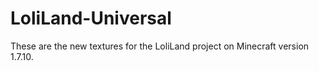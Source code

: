 # LoliLand-Universal
These are the new textures for the LoliLand project on Minecraft version 1.7.10.
